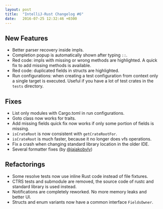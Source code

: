 ```yaml
---
layout: post
title:  "IntelliJ-Rust Changelog #6"
date:   2016-07-25 12:32:46 +0300
---
```


## New Features

* Better parser recovery inside impls.
* Completion popup is automatically shown after typing `::`.
* Red code: impls with missing or wrong methods are highlighted. A quick fix to
  add missing methods is available.
* Red code: duplicated fields in structs are highlighted.
* Run configurations: when creating a test configuration from context only a
  single target is executed. Useful if you have a lot of test crates in the
  `tests` directory.


## Fixes

* List only modules with Cargo.toml in run configurations.
* Goto class now works for traits.
* Add missing fields quick fix now works if only some portion of fields is
  missing.
* `isCrateRoot` is now consistent with `getCrateRootFor`.
* `isCrateRoot` is much faster, because it no longer does vfs operations.
* Fix a crash when changing standard library location in the older IDE.
* Several formatter fixes (by [@jajakobyly])


## Refactorings

* Some resolve tests now use inline Rust code instead of file fixtures.
* CTRS tests and submodule are removed, the source code of rustc and
  standard library is used instead.
* Notifications are completely reworked. No more memory leaks and better UI.
* Structs and enum variants now have a common interface `FieldsOwner`.

[@jajakobyly]: https://github.com/jajakobyly
